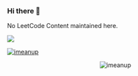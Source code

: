 ### Hi there 👋

No LeetCode Content maintained here.

![](https://komarev.com/ghpvc/?username=icsray&color=green)


<p align="left"> <a href="https://github.com/ryo-ma/github-profile-trophy"><img src="https://github-profile-trophy.vercel.app/?username=icsray" alt="imeanup" /></a> </p>


<p style="text-align:center;"><img src="https://github-readme-stats.vercel.app/api/top-langs?username=icsray&show_icons=true&locale=en&layout=compact" alt="imeanup" ></p>

<!--
**icsray/icsray** is a ✨ _special_ ✨ repository because its `README.md` (this file) appears on your GitHub profile.

Here are some ideas to get you started:

- 🔭 I’m currently working on ...
- 🌱 I’m currently learning ...
- 👯 I’m looking to collaborate on ...
- 🤔 I’m looking for help with ...
- 💬 Ask me about ...
- 📫 How to reach me: ...
- 😄 Pronouns: ...
- ⚡ Fun fact: ...
-->
